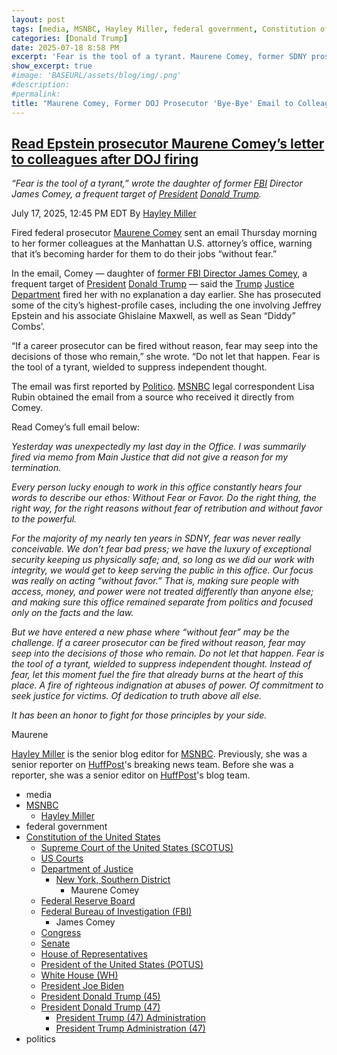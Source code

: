 ```yaml
---
layout: post
tags: [media, MSNBC, Hayley Miller, federal government, Constitution of the United States, Supreme Court of the United States (SCOTUS), US Courts, Department of Justice, New York Southern District, Maurene Comey, Federal Reserve Board, Federal Bureau of Investigation (FBI), James Comey, Congress, Senate, House of Representatives, President of the United States (POTUS), White House (WH), President Joe Biden, President Donald Trump (45), President Donald Trump (47), President Trump (47) Administration, President Trump Administration (47), politics, Jeffrey Epstein, SeanP Diddy]
categories: [Donald Trump]
date: 2025-07-18 8:58 PM
excerpt: 'Fear is the tool of a tyrant. Maurene Comey, former SDNY prosecutor'
show_excerpt: true
#image: 'BASEURL/assets/blog/img/.png'
#description:
#permalink:
title: "Maurene Comey, Former DOJ Prosecutor 'Bye-Bye' Email to Colleagues"
---
```



## [Read Epstein prosecutor Maurene Comey’s letter to colleagues after DOJ firing](https://www.msnbc.com/top-stories/latest/maurene-comey-firing-letter-colleagues-doj-epstein-diddy-prosecutor-rcna219383)

*“Fear is the tool of a tyrant,” wrote the daughter of former [FBI](https://www.fbi.gov/) Director James Comey, a frequent target of [President](https://www.whitehouse.gov/) [Donald Trump](https://www.donaldjtrump.com/).*

July 17, 2025, 12:45 PM EDT
By [Hayley Miller](https://www.msnbc.com/author/hayley-miller-ncpn1277202)

Fired federal prosecutor [Maurene Comey](https://www.msnbc.com/all-in/watch/trump-doj-fires-epstein-prosecutor-maurene-comey-243369541798) sent an email Thursday morning to her former colleagues at the Manhattan U.S. attorney’s office, warning that it’s becoming harder for them to do their jobs “without fear.”

In the email, Comey — daughter of [former FBI Director James Comey](https://www.msnbc.com/opinion/msnbc-opinion/investigations-john-brennan-james-comey-are-political-retribution-rcna218354), a frequent target of [President](https://www.whitehouse.gov/) [Donald Trump](https://www.donaldjtrump.com/) — said the [Trump](https://www.donaldjtrump.com/) [Justice Department](https://www.justice.gov/) fired her with no explanation a day earlier. She has prosecuted some of the city’s highest-profile cases, including the one involving Jeffrey Epstein and his associate Ghislaine Maxwell, as well as Sean “Diddy” Combs’.

“If a career prosecutor can be fired without reason, fear may seep into the decisions of those who remain,” she wrote. “Do not let that happen. Fear is the tool of a tyrant, wielded to suppress independent thought.

The email was first reported by [Politico](https;//www.politico.com/). [MSNBC](https://www.msnbc.com/) legal correspondent Lisa Rubin obtained the email from a source who received it directly from Comey.

Read Comey’s full email below:

*Yesterday was unexpectedly my last day in the Office. I was summarily fired via memo from Main Justice that did not give a reason for my termination.*

*Every person lucky enough to work in this office constantly hears four words to describe our ethos: Without Fear or Favor. Do the right thing, the right way, for the right reasons without fear of retribution and without favor to the powerful.*

*For the majority of my nearly ten years in SDNY, fear was never really conceivable. We don’t fear bad press; we have the luxury of exceptional security keeping us physically safe; and, so long as we did our work with integrity, we would get to keep serving the public in this office. Our focus was really on acting “without favor.” That is, making sure people with access, money, and power were not treated differently than anyone else; and making sure this office remained separate from politics and focused only on the facts and the law.*

*But we have entered a new phase where “without fear” may be the challenge. If a career prosecutor can be fired without reason, fear may seep into the decisions of those who remain. Do not let that happen. Fear is the tool of a tyrant, wielded to suppress independent thought. Instead of fear, let this moment fuel the fire that already burns at the heart of this place. A fire of righteous indignation at abuses of power. Of commitment to seek justice for victims. Of dedication to truth above all else.*

*It has been an honor to fight for those principles by your side.*

Maurene

[Hayley Miller](https://www.msnbc.com/author/hayley-miller-ncpn1277202) is the senior blog editor for [MSNBC](https://www.msnbc.com/). Previously, she was a senior reporter on [HuffPost](https://www.huffpost.com/)'s breaking news team. Before she was a reporter, she was a senior editor on [HuffPost](https://www.huffpost.com/)'s blog team.

- media
- [MSNBC](https://www.msnbc.com)
    - [Hayley Miller](https://www.msnbc.com/author/hayley-miller-ncpn1277202)
- federal government
- [Constitution of the United States](https://constitution.congress.gov/)
    - [Supreme Court of the United States (SCOTUS)](https://www.supremecourt.gov/)
    - [US Courts](https://www.uscourts.gov/)
    - [Department of Justice](https://www.justice.gov/)
        - [New York, Southern District](https://www.justice.gov/usao-sdny)
            - Maurene Comey
    - [Federal Reserve Board](https://www.federalreserve.gov/)
    - [Federal Bureau of Investigation (FBI)](https://www.fbi.gov/)
        - James Comey
    - [Congress](https;//www.congress.gov/)
    - [Senate](https://www.senate.gov/)
    - [House of Representatives](https://www.house.gov/)
    - [President of the United States (POTUS)](https://www.whitehouse.gov/)
    - [White House (WH)](https://www.whitehouse.gov/)
    - [President Joe Biden](https://bidenwhitehouse.archives.gov/)
    - [President Donald Trump (45)](https://trumpwhitehouse.archives.gov/)
    - [President Donald Trump (47)](https://www.whitehouse.gov/administration/donald-j-trump/)
        - [President Trump (47) Administration](https://www.whitehouse.gov/administration/)
        - [President Trump Administration (47)](https://www.whitehouse.gov/administration/)
- politics

